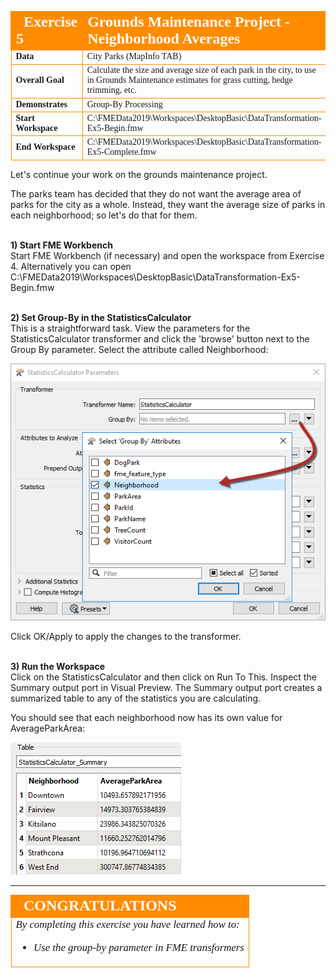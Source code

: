 <!--Exercise Section-->


<table style="border-spacing: 0px;border-collapse: collapse;font-family:serif">
<tr>
<td width=25% style="vertical-align:middle;background-color:darkorange;border: 2px solid darkorange">
<i class="fa fa-cogs fa-lg fa-pull-left fa-fw" style="color:white;padding-right: 12px;vertical-align:text-top"></i>
<span style="color:white;font-size:x-large;font-weight: bold">Exercise 5</span>
</td>
<td style="border: 2px solid darkorange;background-color:darkorange;color:white">
<span style="color:white;font-size:x-large;font-weight: bold">Grounds Maintenance Project - Neighborhood Averages</span>
</td>
</tr>

<tr>
<td style="border: 1px solid darkorange; font-weight: bold">Data</td>
<td style="border: 1px solid darkorange">City Parks (MapInfo TAB)</td>
</tr>

<tr>
<td style="border: 1px solid darkorange; font-weight: bold">Overall Goal</td>
<td style="border: 1px solid darkorange">Calculate the size and average size of each park in the city, to use in Grounds Maintenance estimates for grass cutting, hedge trimming, etc.</td>
</tr>

<tr>
<td style="border: 1px solid darkorange; font-weight: bold">Demonstrates</td>
<td style="border: 1px solid darkorange">Group-By Processing</td>
</tr>

<tr>
<td style="border: 1px solid darkorange; font-weight: bold">Start Workspace</td>
<td style="border: 1px solid darkorange">C:\FMEData2019\Workspaces\DesktopBasic\DataTransformation-Ex5-Begin.fmw</td>
</tr>

<tr>
<td style="border: 1px solid darkorange; font-weight: bold">End Workspace</td>
<td style="border: 1px solid darkorange">C:\FMEData2019\Workspaces\DesktopBasic\DataTransformation-Ex5-Complete.fmw</td>
</tr>

</table>



Let's continue your work on the grounds maintenance project.

The parks team has decided that they do not want the average area of parks for the city as a whole. Instead, they want the average size of parks in each neighborhood; so let's do that for them.


<br>**1) Start FME Workbench**
<br>Start FME Workbench (if necessary) and open the workspace from Exercise 4. Alternatively you can open C:\FMEData2019\Workspaces\DesktopBasic\DataTransformation-Ex5-Begin.fmw


<br>**2) Set Group-By in the StatisticsCalculator**
<br>This is a straightforward task. View the parameters for the StatisticsCalculator transformer and click the 'browse' button next to the Group By parameter. Select the attribute called Neighborhood:

![](./Images/Img2.243.Ex5.StatsCalcGroupBy.png)

Click OK/Apply to apply the changes to the transformer.


<br>**3) Run the Workspace**
<br>Click on the StatisticsCalculator and then click on Run To This. Inspect the Summary output port in Visual Preview. The Summary output port creates a summarized table to any of the statistics you are calculating.

You should see that each neighborhood now has its own value for AverageParkArea:

![](./Images/Img2.244.Ex5.StatsCalcGroupByVP.png)

---

<!--Exercise Congratulations Section-->

<table style="border-spacing: 0px">
<tr>
<td style="vertical-align:middle;background-color:darkorange;border: 2px solid darkorange">
<i class="fa fa-thumbs-o-up fa-lg fa-pull-left fa-fw" style="color:white;padding-right: 12px;vertical-align:text-top"></i>
<span style="color:white;font-size:x-large;font-weight: bold;font-family:serif">CONGRATULATIONS</span>
</td>
</tr>

<tr>
<td style="border: 1px solid darkorange">
<span style="font-family:serif; font-style:italic; font-size:larger">
By completing this exercise you have learned how to:
<br>
<ul><li>Use the group-by parameter in FME transformers</li></ul>
</span>
</td>
</tr>
</table>

